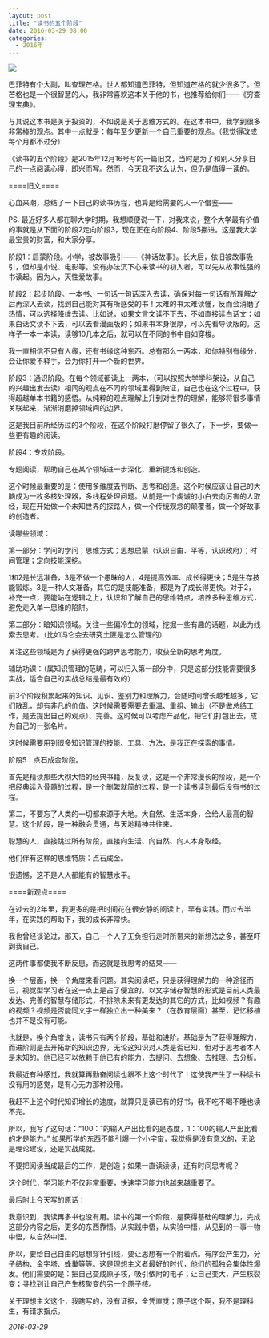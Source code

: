 ```yaml
---
layout: post
title: "读书的五个阶段"
date: 2016-03-29 08:00
categories:
  - 2016年
---
```

![](http://mmbiz.qpic.cn/mmbiz/cicG9K6Wf5FaEQouHicqdmFMkLAOaLWp1AfCD6iaERkXK3vAziciaTcickJX5vHFvELODyVlmPGofmEkYTMMPNkkAhCg/640?wx_fmt=jpeg&tp=webp&wxfrom=5)

巴菲特有个大副，叫查理芒格。世人都知道巴菲特，但知道芒格的就少很多了。但芒格也是一个很智慧的人，我非常喜欢这本关于他的书，也推荐给你们——《穷查理宝典》。

与其说这本书是关于投资的，不如说是关于思维方式的。在这本书中，我学到很多非常棒的观点。其中一点就是：每年至少更新一个自己重要的观点。（我觉得改成每个月都不过分）

《读书的五个阶段》是2015年12月16号写的一篇旧文，当时是为了和别人分享自己的一点阅读心得，即兴而写。然而，今天我不这么认为，但仍是值得一读的。

====旧文====

心血来潮，总结了一下自己的读书历程，也算是给需要的人一个借鉴——

PS. 最近好多人都在聊大学时期，我想顺便说一下，对我来说，整个大学最有价值的事就是从下面的阶段2走向阶段3，现在正在向阶段4、阶段5挪进。这是我大学最宝贵的财富，和大家分享。

阶段1：启蒙阶段。小学，被故事吸引——《神话故事》。长大后，依旧被故事吸引，但却是小说、电影等。没有办法沉下心来读书的初入者，可以先从故事性强的书读起。因为人，天性爱故事。

阶段2：起步阶段。一本书、一句话一句话深入去读，确保对每一句话有所理解之后再深入去读，找到自己能对其有所感受的书！太难的书太难读懂，反而会消磨了热情，可以选择降维去读。比如说，如果文言文读不下去，不如直接读白话文；如果白话文读不下去，可以去看漫画版的；如果书本身很厚，可以先看导读版的。这样子一本一本读，读够10几本之后，就可以在不同的书中自如穿梭。

我一直相信不只有人缘，还有书缘这种东西。总有那么一两本，和你特别有缘分，会让你爱不释手，会为你打开一个新的世界。

阶段3：通识阶段。在每个领域都读上一两本，（可以按照大学学科架设，从自己的兴趣出发去读）相同的观点在不同的领域里得到映证，自己也在这个过程中，获得超越单本书籍的感悟。从纯粹的观点理解上升到对世界的理解，能够将很多事情关联起来，渐渐消磨掉领域间的边界。

这是我目前所经历过的3个阶段，在这个阶段打磨停留了很久了，下一步，要做一些更有趣的阅读。

阶段4：专攻阶段。

专题阅读，帮助自己在某个领域进一步深化、重新提炼和创造。

这个时候最重要的是：使用多维度去判断、思考和创造。这个时候应该让自己的大脑成为一枚多核处理器，多线程处理问题。从前是一个虔诚的小白去向厉害的人取经，现在开始做一个未知世界的探路人，做一个传统观念的颠覆者，做一个好故事的创造者。

读哪些领域：

第一部分：学问的学问；思维方式；思想启蒙（认识自由、平等，认识政府）；时间管理；定向技能深挖。

1和2是长远准备，3是不做一个愚昧的人，4是提高效率、成长得更快；5是生存技能锻炼。3是一种人文准备，其它的是技能准备，都是为了成长得更快。对于2，补充一点，要能站在逻辑之上，认识和了解自己的思维特点，培养多种思维方式，避免走入单一思维的陷阱。

第二部分：暗知识领域。关注一些偏冷生的领域，挖掘一些有趣的话题，以此为线索去思考。（比如冯仑会去研究土匪是怎么管理的）

关注这些领域是为了获得更强的跨界思考能力，收获全新的思考角度。

辅助功课：（属知识管理的范畴，可以归入第一部分中，只是这部分技能需要很多实战，适合自己的实战总结是最有效的）

前3个阶段积累起来的知识、见识、鉴别力和理解力，会随时间增长越堆越多，它们散乱，却有非凡的价值。这时候需要需要去重温、重组、输出（不是做总结工作，是去提出自己的观点）、完善。这时候可以考虑产品化，把它们打包出去，成为自己的一张名片。

这时候需要用到很多知识管理的技能、工具、方法，是我正在探索的事情。

阶段5：点石成金阶段。

首先是精读那些大彻大悟的经典书籍，反复读，这是一个非常漫长的阶段，是一个把经典读入骨髓的过程，是一个删繁就简的过程，是一个读书读到最后没有书的过程。

第二，不要忘了人类的一切都来源于大地。大自然、生活本身，会给人最高的智慧。这个阶段，是一种融会贯通，与天地精神共往来。

聪慧的人，直接跳过所有阶段，直接向生活、向自然、向人本身取经。

他们伴有这样的思维特质：点石成金。

很遗憾，这不是人人都能有的智慧水平。

====新观点====

在过去的2年里，我更多的是把时间花在很安静的阅读上，罕有实践。而过去半年，在实践的帮助下，我的成长非常快。

我也曾经谈论过，那天，自己一个人了无负担行走时所带来的新想法之多，甚至吓到我自己。

这两件事都使我不断反思，而这就是我思考的结果——

换一个层面，换一个角度来看问题。其实阅读吧，只是获得理解力的一种途径而已，视觉型学习者在这一点上是占了便宜的。以文字储存智慧的形式是目前人类最发达、完善的智慧存储形式，不排除未来有更发达的其它的方式，比如视频？有趣的视频？视频是否能同文字一样独立出一种美来？（在教育层面）甚至，记忆移植也并不是没有可能。

也就是，换个角度说，读书只有两个阶段，基础和进阶。基础是为了获得理解力，而进阶则是去开拓新的知识边界，无论这知识对人类是否已知，但对于思考者本人是未知的。他已经可以依赖于他已有的能力，去提问、去想象、去推理、去分析。

我最近有种感觉，我就算再勤奋阅读也跟不上这个时代了！这使我产生了一种读书没有用的感觉，是有心无力那种没用。

我赶不上这个时代知识增长的速度，就算只是读已有的好书，我不吃不喝不睡也读不完。

所以，我写了这句话：“100：1的输入产出比看的是态度，1：100的输入产出比看的才是能力。” 如果所学的东西不能引爆一个小宇宙，我觉得是没有意义的，无论是理论建设，还是实战成就。

不要把阅读当成最后的工作，是创造；如果一直读读读，还有时间思考呢？

这个时代，学习能力不仅非常重要，快速学习能力也越来越重要了。

最后附上今天写的原话：

我意识到，我读再多书也没有用。读书的第一个阶段，是获得基础的理解力，完成这部分内容之后，更多的东西靠悟。从实践中悟，从实验中悟，从见到的一事一物中悟，从自然中悟。

所以，要给自己自由的思想穿针引线，要让思想有一个附着点。有序会产生力，分子结构、金字塔、蜂巢等等。这是理想主义者最好的时代，他们的孤独会集体性爆发。他们需要的是：把自己变成原子核，吸引依附的电子；让自己变大，产生核裂变；寻找到让自己产生核聚变的另一个原子核。

关于理想主义这个，我瞎写的，没有证据，全凭直觉；原子这个啊，我不是理科生，有错求指点。

*2016-03-29*